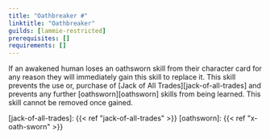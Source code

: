 ```yaml
---
title: "Oathbreaker #"
linktitle: "Oathbreaker"
guilds: [lammie-restricted]
prerequisites: []
requirements: []
---
```

If an awakened human loses an oathsworn skill from their character card for any reason they will immediately gain this skill to replace it. This skill prevents the use or, purchase of [Jack of All Trades][jack-of-all-trades] and prevents any further [oathsworn][oathsworn] skills from being learned. This skill cannot be removed once gained.

[jack-of-all-trades]: {{< ref "jack-of-all-trades" >}}
[oathsworn]: {{< ref "x-oath-sworn" >}}